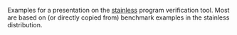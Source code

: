 Examples for a presentation on the [stainless](https://github.com/epfl-lara/stainless) program verification tool. Most are based on (or directly copied from) benchmark examples in the stainless distribution.
